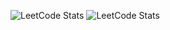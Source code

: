 ![LeetCode Stats](https://leetcard.jacoblin.cool/LegendaryEagle06?theme=dark&font=patrick_hand&ext=activity&width=500&height=200&border=0&radius=20)
![LeetCode Stats](https://leetcard.jacoblin.cool/LegendaryEagle06?theme=dark&font=patrick_hand&ext=heatmap&width=500&height=200&border=0&radius=20&hide=ranking,total-solved-text,easy-solved-count,medium-solved-count,hard-solved-count,username,icon,username-text,easy-solved,medium-solved,hard-solved)

